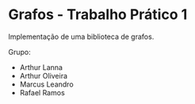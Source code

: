 # Grafos - Trabalho Prático 1

Implementação de uma biblioteca de grafos.

Grupo:

* Arthur Lanna
* Arthur Oliveira
* Marcus Leandro
* Rafael Ramos


